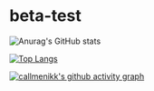 # beta-test

![Anurag's GitHub stats](https://github-readme-stats.vercel.app/api?username=callmenikk&show_icons=true)

[![Top Langs](https://github-readme-stats.vercel.app/api/top-langs/?username=callmenikk&layout=compact)](https://github.com/anuraghazra/github-readme-stats)

[![callmenikk's github activity graph](https://activity-graph.herokuapp.com/graph?username=callmenikk&theme=react-dark)](https://github.com/ashutosh00710/github-readme-activity-graph)
